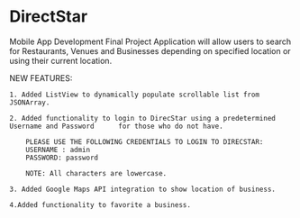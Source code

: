 # DirectStar
Mobile App Development Final Project
Application will allow users to search for Restaurants, Venues and Businesses depending on specified location or using their 
current location.

NEW FEATURES:

    1. Added ListView to dynamically populate scrollable list from JSONArray.  
    
    2. Added functionality to login to DirecStar using a predetermined Username and Password      for those who do not have.
    
        PLEASE USE THE FOLLOWING CREDENTIALS TO LOGIN TO DIRECSTAR:
        USERNAME : admin
        PASSWORD: password
        
        NOTE: All characters are lowercase.
        
    3. Added Google Maps API integration to show location of business.
    
    4.Added functionality to favorite a business.